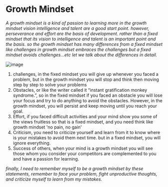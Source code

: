 # Growth Mindset

_A growth mindset is a kind of passion to learning more in the growth mindset vision intelligence and talent are a good start point. however, perseverance and effort are the basis of development. rather than a fixed mindset that its vision to intelligence and talent is an important point and the basis._
_so the growth mindset has many differences from a fixed mindset like challenges in growth mindset embraces the challenges but a fixed mindset avoids challenges...etc let we talk about the differences in detail._

![image](https://3kllhk1ibq34qk6sp3bhtox1-wpengine.netdna-ssl.com/wp-content/uploads/NewGrowthMindset2.png)

1. challenges, in the fixed mindset you will give up whenever you faced a problem, but in the growth mindset you will stop and think then moving step by step to solve your problems
2. Obstacles, or like the writer called it “instant gratification monkey syndrome.”, so in the fixed mindset if you faced an obstacle you will lose your focus and try to do anything to avoid the obstacles. However, in the growth mindset, you will persist and keep moving until you reach your goal.
3. Effort, if you faced difficult activities and your mind show you some of the views fruitless so that is a fixed mindset, and you need think like growth mindset 'no pain, no gain'
4. Criticism, you need to criticize yourself and learn from it to know where is your mistakes to avoid them next time. but in a fixed mindset, you will ignore everything.
5. Success of others, when your mind is a growth mindset you will see those whom you consider your competitors are complemented to you and have a passion for learning.

_finally, I need to remember myself to be a growth mindset by these statements, remember to face your problem, fight unproductive thoughts, and criticize myself to learn from my mistakes._

